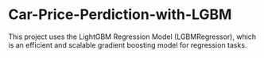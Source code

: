 # Car-Price-Perdiction-with-LGBM
This project uses the LightGBM Regression Model (LGBMRegressor), which is an efficient and scalable gradient boosting model for regression tasks.
